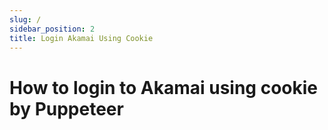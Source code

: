 ```yaml
---
slug: /
sidebar_position: 2
title: Login Akamai Using Cookie
---
```


# How to login to Akamai using cookie by Puppeteer